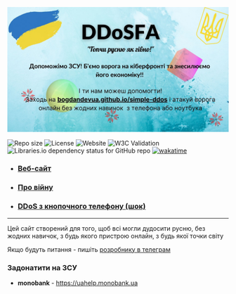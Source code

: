 ![DDoSFA](public/logo.jpg)

![Repo size](https://img.shields.io/github/repo-size/BogdanDevUA/simple-ddos)
![License](https://img.shields.io/github/license/BogdanDevUA/simple-ddos)
![Website](https://img.shields.io/website?url=https%3A%2F%2Fbogdandevua.github.io%2Fsimple-ddos)
![W3C Validation](https://img.shields.io/w3c-validation/html?targetUrl=https%3A%2F%2Fbogdandevua.github.io/simple-ddos&logo=w3c)
![Libraries.io dependency status for GitHub repo](https://img.shields.io/librariesio/github/BogdanDevUA/simple-ddos?logo=rubygems)
[![wakatime](https://wakatime.com/badge/user/c8b3c3e2-7297-49c4-9119-1960403d9b9b/project/9befcd53-98cb-4d3d-a3be-e6aec9c72399.svg)](https://wakatime.com/badge/user/c8b3c3e2-7297-49c4-9119-1960403d9b9b/project/9befcd53-98cb-4d3d-a3be-e6aec9c72399)

- ### [Веб-сайт](https://bogdandevua.github.io/simple-ddos)

- ### [Про війну](https://war.ukraine.ua)

- ### [DDoS з кнопочного телефону (шок)](https://https://bogdandevua.github.io/simple-ddos/lite "Капєц")

---

Цей сайт створений для того, щоб всі могли дудосити русню, без жодних навичок, з будь якого пристрою онлайн, з будь якої точки світу

Якщо будуть питання - пишіть [розробнику в телеграм](https://t.me/dirim "Мій телеграм")

### Задонатити на **ЗСУ**

- **monobank** - <https://uahelp.monobank.ua>

